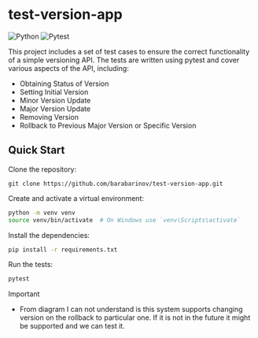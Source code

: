 # test-version-app

![Python](https://img.shields.io/badge/python-3670A0?style=for-the-badge&logo=python&logoColor=ffdd54)
![Pytest](https://img.shields.io/badge/pytest-003E51?style=for-the-badge&logo=pytest&logoColor=white)

This project includes a set of test cases to ensure the correct functionality of a simple versioning API. The tests are written using pytest and cover various aspects of the API, including:

- Obtaining Status of Version
- Setting Initial Version
- Minor Version Update
- Major Version Update
- Removing Version
- Rollback to Previous Major Version or Specific Version


## Quick Start
Clone the repository:
```bash:
git clone https://github.com/barabarinov/test-version-app.git
```

Create and activate a virtual environment:
```bash
python -m venv venv
source venv/bin/activate  # On Windows use `venv\Scripts\activate`
```

Install the dependencies:
```bash
pip install -r requirements.txt
```

Run the tests:
```bash
pytest
```

> [!IMPORTANT]
> - From diagram I can not understand is this system supports changing version on the rollback to particular one. If it is not in the future it might be supported and we can test it.
> 
